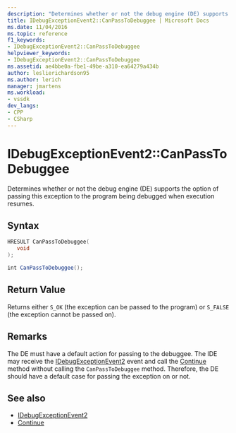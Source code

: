```yaml
---
description: "Determines whether or not the debug engine (DE) supports the option of passing this exception to the program being debugged when execution resumes."
title: IDebugExceptionEvent2::CanPassToDebuggee | Microsoft Docs
ms.date: 11/04/2016
ms.topic: reference
f1_keywords:
- IDebugExceptionEvent2::CanPassToDebuggee
helpviewer_keywords:
- IDebugExceptionEvent2::CanPassToDebuggee
ms.assetid: ae4bbe0a-fbe1-49be-a310-ea64279a434b
author: leslierichardson95
ms.author: lerich
manager: jmartens
ms.workload:
- vssdk
dev_langs:
- CPP
- CSharp
---
```

# IDebugExceptionEvent2::CanPassToDebuggee
Determines whether or not the debug engine (DE) supports the option of passing this exception to the program being debugged when execution resumes.

## Syntax

```cpp
HRESULT CanPassToDebuggee(
   void
);
```

```csharp
int CanPassToDebuggee();
```

## Return Value
 Returns either `S_OK` (the exception can be passed to the program) or `S_FALSE` (the exception cannot be passed on).

## Remarks
 The DE must have a default action for passing to the debuggee. The IDE may receive the [IDebugExceptionEvent2](../../../extensibility/debugger/reference/idebugexceptionevent2.md) event and call the [Continue](../../../extensibility/debugger/reference/idebugprocess3-continue.md) method without calling the `CanPassToDebuggee` method. Therefore, the DE should have a default case for passing the exception on or not.

## See also
- [IDebugExceptionEvent2](../../../extensibility/debugger/reference/idebugexceptionevent2.md)
- [Continue](../../../extensibility/debugger/reference/idebugprocess3-continue.md)
